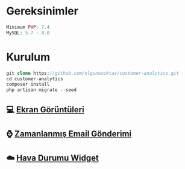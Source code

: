 # Gereksinimler

```php
Minimum PHP: 7.4
MySQL: 5.7 - 8.0
```

# Kurulum

```php
git clone https://github.com/olgunozoktas/customer-analytics.git
cd customer-analytics
composer install
php artisan migrate --seed
```

## 💻 [Ekran Görüntüleri](Documentation/Screenshots/content.md)
## ⌚ [Zamanlanmış Email Gönderimi](Documentation/Jobs/content.md)
## ☁️ [Hava Durumu Widget](Documentation/Weather/content.md)
